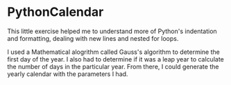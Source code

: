 # PythonCalendar
This little exercise helped me to understand more of Python's indentation and formatting, dealing with new lines and nested for loops.

I used a Mathematical alogrithm called Gauss's algorithm to determine the first day of the year. I also had to determine if it was a leap year to calculate the number of days in the particular year. From there, I could generate the yearly calendar with the parameters I had.
